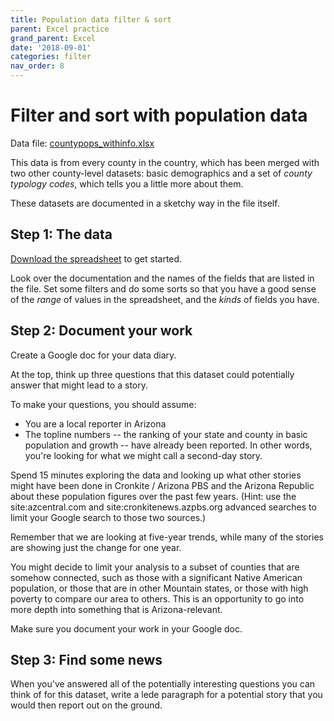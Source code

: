 ```yaml
---
title: Population data filter & sort
parent: Excel practice
grand_parent: Excel
date: '2018-09-01'
categories: filter
nav_order: 8
---
```


# Filter and sort with population data

Data file: [countypops_withinfo.xlsx]({{site.baseurl}}/assets/data/xlexamples/countypops_withinfo.xlsx)

This data is from every county in the country, which has been merged with two other county-level datasets: basic demographics and a set of _county typology codes_, which tells you a little more about them.

These datasets are documented in a sketchy way in the file itself.

## Step 1: The data

[Download the spreadsheet]({{site.baseurl}}/assets/data/xlexamles/countypops_withinfo.xlsx) to get started.

Look over the documentation and the names of the fields that are listed in the file. Set some filters and do some sorts so that you have a good sense of the *range* of values in the spreadsheet, and the *kinds* of fields you have.


## Step 2: Document your work

Create a Google doc for your data diary.

At the top, think up three questions that this dataset could potentially answer that might lead to a story.

To make your questions, you should assume:
* You are a local reporter in Arizona
* The topline numbers -- the ranking of your state and county in basic population and growth -- have already been reported. In other words, you're looking for what we might call a second-day story.

Spend 15 minutes exploring the data and looking up what other stories might have been done in Cronkite / Arizona PBS and the Arizona Republic about these population figures over the past few  years. (Hint: use the site:azcentral.com and site:cronkitenews.azpbs.org advanced searches to limit your Google search to those two sources.)

Remember that we are looking at five-year trends, while many of the stories are showing just the change for one year.

You might decide to limit your analysis to a subset of counties that are somehow connected, such as those with a significant Native American population, or those that are in other Mountain states, or those with high poverty to compare our area to others.  This is an opportunity to go into more depth into something that is Arizona-relevant.

Make sure you document your work in your Google doc.

## Step 3: Find some news

When you've answered all of the potentially interesting questions you can think of for this dataset, write a lede paragraph for a potential story that you would then report out on the ground.
